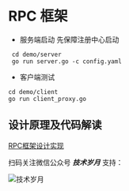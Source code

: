 # RPC 框架

- 服务端启动
先保障注册中心启动

```
 cd demo/server
 go run server.go -c config.yaml
```

- 客户端测试
```
cd demo/client
go run client_proxy.go
```

## 设计原理及代码解读
[RPC框架设计实现](https://mp.weixin.qq.com/s?__biz=MzIyMzMxNjYwNw==&mid=2247484325&idx=1&sn=5f49b32b1143d97cc1183adbb742607c&chksm=e8215cb5df56d5a3c35b17ee2d5b600492308b95059122d65c129ca5814b80d088344348d1ca&token=1063132055&lang=zh_CN#rd)

扫码关注微信公众号 ***技术岁月*** 支持：

![技术岁月](https://i.loli.net/2021/01/21/orQm9BUkEqKAR6x.jpg)
